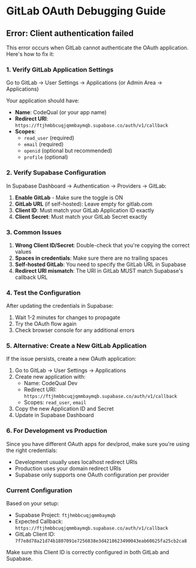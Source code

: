 # GitLab OAuth Debugging Guide

## Error: Client authentication failed

This error occurs when GitLab cannot authenticate the OAuth application. Here's how to fix it:

### 1. Verify GitLab Application Settings

Go to GitLab → User Settings → Applications (or Admin Area → Applications)

Your application should have:
- **Name**: CodeQual (or your app name)
- **Redirect URI**: `https://ftjhmbbcuqjqmmbaymqb.supabase.co/auth/v1/callback`
- **Scopes**: 
  - `read_user` (required)
  - `email` (required)
  - `openid` (optional but recommended)
  - `profile` (optional)

### 2. Verify Supabase Configuration

In Supabase Dashboard → Authentication → Providers → GitLab:

1. **Enable GitLab** - Make sure the toggle is ON
2. **GitLab URL** (if self-hosted): Leave empty for gitlab.com
3. **Client ID**: Must match your GitLab Application ID exactly
4. **Client Secret**: Must match your GitLab Secret exactly

### 3. Common Issues

1. **Wrong Client ID/Secret**: Double-check that you're copying the correct values
2. **Spaces in credentials**: Make sure there are no trailing spaces
3. **Self-hosted GitLab**: You need to specify the GitLab URL in Supabase
4. **Redirect URI mismatch**: The URI in GitLab MUST match Supabase's callback URL

### 4. Test the Configuration

After updating the credentials in Supabase:
1. Wait 1-2 minutes for changes to propagate
2. Try the OAuth flow again
3. Check browser console for any additional errors

### 5. Alternative: Create a New GitLab Application

If the issue persists, create a new OAuth application:

1. Go to GitLab → User Settings → Applications
2. Create new application with:
   - Name: CodeQual Dev
   - Redirect URI: `https://ftjhmbbcuqjqmmbaymqb.supabase.co/auth/v1/callback`
   - Scopes: `read_user`, `email`
3. Copy the new Application ID and Secret
4. Update in Supabase Dashboard

### 6. For Development vs Production

Since you have different OAuth apps for dev/prod, make sure you're using the right credentials:
- Development usually uses localhost redirect URIs
- Production uses your domain redirect URIs
- Supabase only supports one OAuth configuration per provider

### Current Configuration

Based on your setup:
- Supabase Project: `ftjhmbbcuqjqmmbaymqb`
- Expected Callback: `https://ftjhmbbcuqjqmmbaymqb.supabase.co/auth/v1/callback`
- GitLab Client ID: `7f7e8d78a21d74b1807091e7256838e3d4218623490043eab60625fa25cb2ca8`

Make sure this Client ID is correctly configured in both GitLab and Supabase.